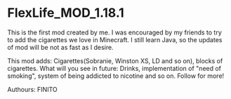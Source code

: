 # FlexLife_MOD_1.18.1

This is the first mod created by me. I was encouraged by my friends to try to add the cigarettes we love in Minecraft.
I still learn Java, so the updates of mod will be not as fast as I desire.

This mod adds: Cigarettes(Sobranie, Winston XS, LD and so on), blocks of cigarettes.
What will you see in future: Drinks, implementation of "need of smoking", system of being addicted to nicotine and so on.
Follow for more!

Authours: FINITO
